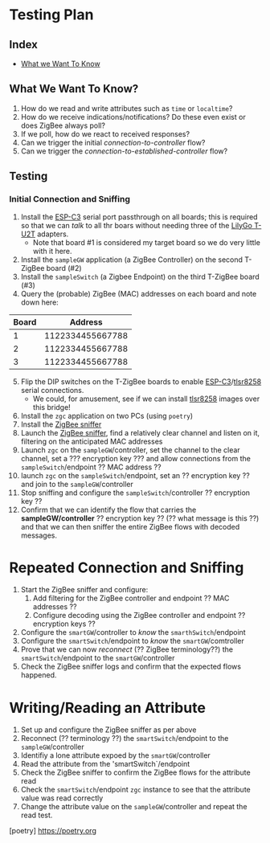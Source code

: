 # Testing Plan

## Index
- [What we Want To Know](#what-we-want-to-know)

## What We Want To Know?
1. How do we read and write attributes such as `time` or `localtime`?
1. How do we receive indications/notifications?  Do these even exist or does ZigBee always poll?
1. If we poll, how do we react to received responses?
1. Can we trigger the initial _connection-to-controller_ flow?
1. Can we trigger the _connection-to-established-controller_ flow?

## Testing
### Initial Connection and Sniffing
1. Install the [ESP-C3] serial port passthrough on all boards; this is required so that we can _talk_ to all thr boars without needing three of the [LilyGo T-U2T] adapters.
    - Note that board #1 is considered my target board so we do very little with it here.
1. Install the `sampleGW` application (a ZigBee Controller) on the second T-ZigBee board (#2)
1. Install the `sampleSwitch` (a Zigbee Endpoint) on the third T-ZigBee board (#3)
1. Query the (probable) ZigBee (MAC) addresses on each board and note down here:

|Board|Address|
|-|-|
|1|1122334455667788|
|2|1122334455667788|
|3|1122334455667788|

5. Flip the DIP switches on the T-ZigBee boards to enable [ESP-C3]/[tlsr8258] serial connections.
    - We could, for amusement, see if we can install [tlsr8258] images over this bridge!
1. Install the `zgc` application on two PCs (using `poetry`)
1. Install the [ZigBee sniffer]
1. Launch the [ZigBee sniffer], find a relatively clear channel and listen on it, filtering on the anticipated MAC addresses
1. Launch `zgc` on the `sampleGW`/controller, set the channel to the clear channel, set a ??? encryption key ??? and allow connections from the `sampleSwitch`/endpoint ?? MAC address ??
1. launch `zgc` on the `sampleSwitch`/endpoint, set an ?? encryption key ?? and join to the `sampleGW`/controller
1. Stop sniffing and configure the `sampleSwitch`/controller ?? encryption key ??
1. Confirm that we can identify the flow that carries the **sampleGW/controller** ?? encryption key ?? (?? what message is this ??) and that we can then sniffer the entire ZigBee flows with decoded messages.

# Repeated Connection and Sniffing
1. Start the ZigBee sniffer and configure:
    1. Add filtering for the ZigBee controller and endpoint ?? MAC addresses ??
    1. Configure decoding using the ZigBee controller and endpoint ?? encryption keys ??
1. Configure the `smartGW`/controller to _know_ the `smarthSwitch`/endpoint
1. Configure the `smartSwitch`/endpoint to _know_ the `smartGW`/comtroller
1. Prove that we can now _reconnect_ (?? ZigBee terminology??) the `smartSwitch`/endpoint to the `smartGW`/controller
1. Check the ZigBee sniffer logs and confirm that the expected flows happened.

# Writing/Reading an Attribute
1. Set up and configure the ZigBee sniffer as per above
1. Reconnect (?? terminology ??) the `smartSwitch`/endpoint to the `sampleGW`/controller
1. Identifiy a lone attribute expoed by the `smartGW`/controller
1. Read the attribute from the 'smartSwitch`/endpoint
1. Check the ZigBee sniffer to confirm the ZigBee flows for the attribute read
1. Check the `smartSwitch`/endpoint `zgc` instance to see that the attribute value was read correctly
1. Change the attribute value on the `sampleGW`/controller and repeat the read test.

[ESP-C3]: http://espressif.com
[tlsr8258]: http://telink.com
[LilyGo T-U2T]: https://www.lilygo.cc/products/t-u2t?_pos=1&_psq=T-U2T&_ss=e&_v=1.0
[ZigBee sniffer]: https://sniffer.com
[poetry] https://poetry.org